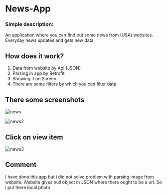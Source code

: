 # News-App
### Simple description:
An application where you can find out some news from (USA) websites. 
Everyday news updates and gets new data

## How does it work?
1) Data from website by Api (JSON)
2) Parsing in app by Retrofit
3) Showing it on Screen
4) There are some filters by which you can filter data

## There some screenshots

![news](https://user-images.githubusercontent.com/100896741/222401729-ad906f32-8bc2-4ccc-8f90-b3d39402bfb4.png)



![news2](https://user-images.githubusercontent.com/100896741/222401744-165b081d-5ba8-4ae8-867e-1b9fb0bde53a.png)

## Click on view item

![news3](https://user-images.githubusercontent.com/100896741/222401751-61b01dd1-0b9d-469e-8b95-f5a6922a67cf.png)


## Comment 
I have done this app but i did not solve problem with parsing image from website.
Website gives null object in JSON where there ought to be a url.
So i put there local photo

